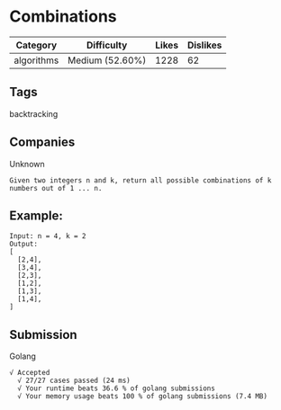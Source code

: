 # Combinations
| Category   | Difficulty      | Likes | Dislikes |
|------------|-----------------|-------|----------|
| algorithms | Medium (52.60%) | 1228  | 62       |

## Tags
backtracking

## Companies
Unknown

```
Given two integers n and k, return all possible combinations of k numbers out of 1 ... n.
```

## Example:
```
Input: n = 4, k = 2
Output:
[
  [2,4],
  [3,4],
  [2,3],
  [1,2],
  [1,3],
  [1,4],
]
```

## Submission
Golang
```
√ Accepted
  √ 27/27 cases passed (24 ms)
  √ Your runtime beats 36.6 % of golang submissions
  √ Your memory usage beats 100 % of golang submissions (7.4 MB)
```
